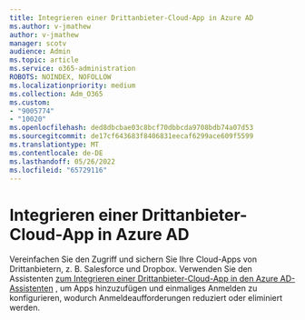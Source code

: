 ```yaml
---
title: Integrieren einer Drittanbieter-Cloud-App in Azure AD
ms.author: v-jmathew
author: v-jmathew
manager: scotv
audience: Admin
ms.topic: article
ms.service: o365-administration
ROBOTS: NOINDEX, NOFOLLOW
ms.localizationpriority: medium
ms.collection: Adm_O365
ms.custom:
- "9005774"
- "10020"
ms.openlocfilehash: ded8dbcbae03c8bcf70dbbcda9708bdb74a07d53
ms.sourcegitcommit: de17cf643683f8406831eecaf6299ace609f5599
ms.translationtype: MT
ms.contentlocale: de-DE
ms.lasthandoff: 05/26/2022
ms.locfileid: "65729116"
---
```

# <a name="integrate-a-third-party-cloud-app-with-azure-ad"></a>Integrieren einer Drittanbieter-Cloud-App in Azure AD

Vereinfachen Sie den Zugriff und sichern Sie Ihre Cloud-Apps von Drittanbietern, z. B. Salesforce und Dropbox. Verwenden Sie den Assistenten [zum Integrieren einer Drittanbieter-Cloud-App in den Azure AD-Assistenten](https://go.microsoft.com/fwlink/?linkid=2157464) , um Apps hinzuzufügen und einmaliges Anmelden zu konfigurieren, wodurch Anmeldeaufforderungen reduziert oder eliminiert werden.
